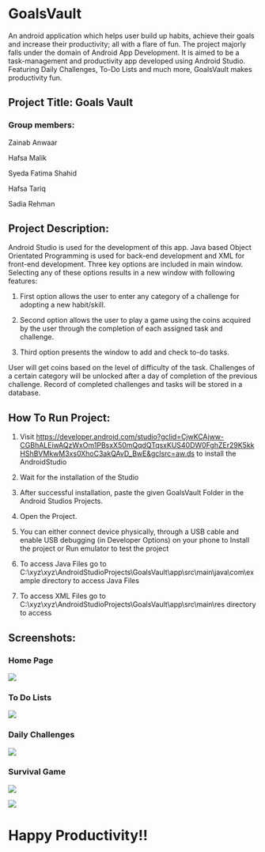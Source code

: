 # GoalsVault

An android application which helps user build up habits, achieve their goals and increase their productivity; all with a flare of fun. The project majorly falls under the domain of Android App Development. It is aimed to be a task-management and productivity app developed using Android Studio. Featuring Daily Challenges, To-Do Lists and much more, GoalsVault makes productivity fun.



## Project Title: Goals Vault
### Group members:
Zainab Anwaar

Hafsa Malik

Syeda Fatima Shahid

Hafsa Tariq

Sadia Rehman

## Project Description:
Android Studio is used for the development of this app. Java based Object Orientated Programming is used for back-end development and XML for front-end development. Three key options are included in main window. Selecting any of these options results in a new window with following features:

1) First option allows the user to enter any category of a challenge for adopting a new habit/skill.

2) Second option allows the user to play a game using the coins acquired by the user through the completion of each assigned task and challenge.

3) Third option presents the window to add and check to-do tasks.

User will get coins based on the level of difficulty of the task. Challenges of a certain category will be unlocked after a day of completion of the previous challenge. Record of completed challenges and tasks will be stored in a database.

## How To Run Project:
1) Visit https://developer.android.com/studio?gclid=CjwKCAjww-CGBhALEiwAQzWxOm1PBsxX50mQqdQTqsxKUS40DW0FghZEr29K5kkHShBVMkwM3xs0XhoC3akQAvD_BwE&gclsrc=aw.ds to install the AndroidStudio

2) Wait for the installation of the Studio

3) After successful installation, paste the given GoalsVault Folder in the Android Studios Projects.

4) Open the Project.

5) You can either connect device physically, through a USB cable and enable USB debugging (in Developer Options) on your phone to Install the project or Run emulator to test the project

6) To access Java Files go to C:\xyz\xyz\AndroidStudioProjects\GoalsVault\app\src\main\java\com\example directory to access Java Files

7) To access XML Files go to C:\xyz\xyz\AndroidStudioProjects\GoalsVault\app\src\main\res directory to access

## Screenshots:
### Home Page
   ![](https://user-images.githubusercontent.com/76608263/148930720-3f4cce75-0303-40ab-9743-1869493e77a6.png)
### To Do Lists
![](https://user-images.githubusercontent.com/76608263/148929225-8408d292-799b-41d5-adca-ec17729ab737.png)
### Daily Challenges
![](https://user-images.githubusercontent.com/76608263/148930677-80d0c864-9773-4a36-b18e-e441d82ce3a6.png)
### Survival Game
![](https://user-images.githubusercontent.com/76608263/148930517-ace9ad72-af08-41f1-a977-4a53191e4aa7.png)

![](https://user-images.githubusercontent.com/76608263/148931674-e169332a-82cc-4eec-a479-727ff7705441.png)
# Happy Productivity!!
